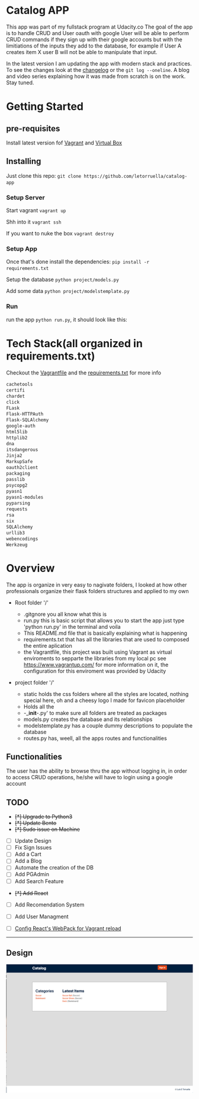 # Catalog APP

This app was part of my fullstack program at Udacity.co
The goal of the app is to handle CRUD and User oauth with google
User will be able to perform CRUD commands if they sign up with their google accounts but with the limitiations of the inputs they add to the database, for example if User A creates item X user B will not be able to manipulate that input.

In the latest version I am updating the app with modern stack and practices. To see the changes look at the [changelog]('changelog.md') or the `git log --oneline`. A blog and video series explaining how it was made from scratch is on the work. Stay tuned.

# Getting Started


## pre-requisites
 Install latest version fof [Vagrant](https://www.vagrantup.com/) and  [Virtual Box](https://www.virtualbox.org/)   

## Installing
 
 Just clone this repo: `git clone https://github.com/letorruella/catalog-app`

### Setup Server

 Start vagrant `vagrant up`
 
 Shh into it `vagrant ssh`

 If you want to nuke the box `vagrant destroy`

 ### Setup App
 
 Once that's done install the dependencies: `pip install -r requirements.txt `
 
 Setup the database `python project/models.py` 
 
 Add some data `python project/modelstemplate.py`    
 
 ### Run
 run the app `python run.py`, it should look like this:
 
 

# Tech Stack(all organized in requirements.txt)
Checkout the [Vagrantfile](Vagrantfile) and the [requirements.txt](requirements.txt) for more info

   
    cachetools
    certifi
    chardet
    click
    FLask
    Flask-HTTPAuth
    Flask-SQLAlchemy
    google-auth
    html5lib
    httplib2
    dna
    itsdangerous
    Jinja2
    MarkupSafe
    oauth2client
    packaging
    passlib
    psycopg2
    pyasn1
    pyasn1-modules
    pyparsing
    requests
    rsa
    six
    SQLAlchemy
    urllib3
    webencodings
    Werkzeug



# Overview 

The app is organize in very easy to nagivate folders, I looked at how other professionals organize their flask folders structures and applied to my own

* Root folder '/'   
    * .gitgnore you all know what this is 
    * run.py this is basic script that allows you to start the app just type 'python run.py' in the terminal and voila
    * This README.md file that is basically explaining what is happening
    * requirements.txt that has all the libraries that are used to composed the entire aplication
    * the Vagrantfile, this project was built using Vagrant as virtual enviroments to sepparte the libraries from my local pc see https://www.vagrantup.com/ for more information on it, the configuration for this enviroment was provided by Udacity

* project folder '/'
    * static holds the css folders where all the styles are located, nothing special here, oh and a cheesy logo I made for favicon placeholder
    * Holds all the 
    *  -___init__-.py' to make sure all folders are treated as packages
    * models.py creates the database and its relationships
    * modelstemplate.py has a couple dummy descriptions to populate the database
    * routes.py has, weell, all the apps routes and functionalities

## Functionalities

The user has the ability to browse thru the app without logging in, in order to access CRUD operations, he/she will have to login using a google account

## TODO
 * ~~[*]    Upgrade to  Python3~~
 * ~~[*]    Update Bento~~
 * ~~[*]    Sudo issue on Machine~~
 * [ ]  Update Design
 * [ ]  Fix Sign Issues
 * [ ]  Add a Cart
 * [ ]  Add a Blog
 * [ ]  Automate the creation of the DB
 * [ ]  Add PGAdmin
 * [ ]  Add Search Feature
 * ~~[*] Add React~~
 * [ ]  Add Recomendation System
 * [ ] Add User Managment
 * [ ] [Config React's WebPack for Vagrant reload](https://dev.to/nodewarrior/override-cra-and-add-webpack-config-without-ejecting-2f3n )
 

---
## Design

[LINK]: https://www.figma.com/file/l79JiT9r4T49zr1hKIq0BC/Catalog-App?node-id=0%3A1
![design](screenshot.png)

